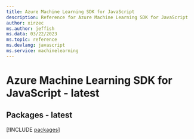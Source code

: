 ```yaml
---
title: Azure Machine Learning SDK for JavaScript
description: Reference for Azure Machine Learning SDK for JavaScript
author: xirzec
ms.author: jeffish
ms.data: 03/22/2023
ms.topic: reference
ms.devlang: javascript
ms.service: machinelearning
---
```

# Azure Machine Learning SDK for JavaScript - latest
## Packages - latest
[!INCLUDE [packages](machine-learning-index.md)]